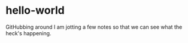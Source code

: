 # hello-world
GitHubbing around
I am jotting a few notes so that we can see what the heck's happening.
